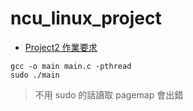 # ncu_linux_project

- [Project2 作業要求](https://staff.csie.ncu.edu.tw/hsufh/COURSES/FALL2021/linux_project_2.html)

```shell
gcc -o main main.c -pthread
sudo ./main
```

> 不用 sudo 的話讀取 pagemap 會出錯